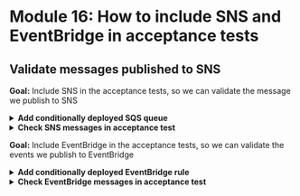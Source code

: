 # Module 16: How to include SNS and EventBridge in acceptance tests

## Validate messages published to SNS

**Goal:** Include SNS in the acceptance tests, so we can validate the message we publish to SNS

<details>
<summary><b>Add conditionally deployed SQS queue</b></summary><p>

1. Open `serverless.yml`.

2. Add the following `Conditions` block under the `resources` section

```yml
Conditions:
  IsE2eTest:
    Fn::Equals:
      - ${self:provider.stage}
      - dev
```

**IMPORTANT**: make sure that this section is aligned with `Resources` and `Outputs`. i.e.

```yml
resources:
  Conditions:
    ...

  Resources:
    ...

  Outputs:
    ...
```

We will use this `IsE2eTest` condition to conditionally deploy infrastructure resources for environments where we'll need to run end-to-end tests (which for now, is just the `dev` stage).

3. Add a SQS queue under `resources.Resources`

```yml
E2eTestQueue:
  Type: AWS::SQS::Queue
  Condition: IsE2eTest
  Properties:
    MessageRetentionPeriod: 60
    VisibilityTimeout: 1
```

Because this SQS queue is marked with the aforementioned `IsE2eTest` condition, it'll only be deployed (for now) when the `${self:provider.stage}` equals `dev`.

Notice that the `MessageRetentionPeriod` is set to 60s. This is because this queue is there primarily to facilitate end-to-end testing and doesn't need to retain messages beyond the duration of these tests. 1 minute is plenty of time for this use case.

Another thing to note is that `VisibilityTimeout` is set to a measely 1 second. Which means, means are available again after 1 second. This is partly necessary because Jest runs each test module in a separate environment, so messages that are picked up by one test would be temporarily hidden from another. Having a short visibility timeout should help with this as we increase the chance that each test would see each message at least once during the test.

4. To allow SNS to send messages to a SQS queue, we need to add a SQS queue policy and give `SQS:SendMessage` permission to the SNS topic.

Add the following to the `resources.Resources` section.

```yml
E2eTestQueuePolicy:
  Type: AWS::SQS::QueuePolicy
  Condition: IsE2eTest
  Properties:
    Queues:
      - !Ref E2eTestQueue
    PolicyDocument:
      Version: "2012-10-17"
      Statement:
        Effect: Allow
        Principal: "*"
        Action: SQS:SendMessage
        Resource: !GetAtt E2eTestQueue.Arn
        Condition:
          ArnEquals:
            aws:SourceArn: !Ref RestaurantNotificationTopic
```

Here you can see that, the `SQS:SendMessage` permission has been granted to the `RestaurantNotificationTopic` topic, and it's able to send messages to just the `E2eTestQueue` queue we configured in the previous step. So we're following security best practice and applying the principle of least privilege.

5. The last step to subscribe a SQS queue to receive messages from a SNS topic is to add an SNS subscription.

Add the following to the `resources.Resources` section.

```yml
E2eTestSnsSubscription:
  Type: AWS::SNS::Subscription
  Condition: IsE2eTest
  Properties:
    Protocol: sqs
    Endpoint: !GetAtt E2eTestQueue.Arn
    RawMessageDelivery: false
    Region: "#{AWS::Region}"
    TopicArn: !Ref RestaurantNotificationTopic
```

One thing that's worth pointing out here, is that `RawMessageDelivery` is set to `false`. This is an important detail.

If `RawMessageDelivery` is `true`, you will get just the message body that you publish to SNS as the SQS message body. For example:

```json
{
  "orderId": "4c67cf1d-9ac0-5dcb-9221-45726b7cbcc7",
  "restaurantName":"Pizza Planet"
}
```

Which is great when you just want to process the message. But it doesn't give us information about where the message came from, which is something that we need for our e2e tests, where we want to verify the right message was published to the right place.

With `RawMessageDelivery` set to `false`, this is what you receive in SQS instead:

```json
{
  "Type": "Notification",
  "MessageId": "8f14c0c1-6956-5fb7-a045-976ede2fe40b",
  "TopicArn": "arn:aws:sns:us-east-1:374852340823:workshop-yancui-dev-RestaurantNotificationTopic-1JUE46554XL3P",
  "Message": "{\"orderId\":\"4c67cf1d-9ac0-5dcb-9221-45726b7cbcc7\",\"restaurantName\":\"Pizza Planet\"}",
  "Timestamp": "2020-08-13T21:48:41.156Z",
  "SignatureVersion": "1",
  "Signature": "...",
  "SigningCertURL": "https://sns.us-east-1.amazonaws.com/...",
  "UnsubscribeURL": "https://sns.us-east-1.amazonaws.com/?Action=Unsubscribe&SubscriptionArn=..."
}
```

From which we're able to identify where the message was sent from.

6. As good house-keeping and to allows us to reference it from the tests. Let's add the SQS queue's name to the stack outputs so it can be captured into our `.env` file.

Add the following to the `resources.Outputs` section.

```yml
E2eTestQueueUrl:
  Condition: IsE2eTest
  Value: !Ref E2eTestQueue
```

Notice that the `IsE2eTest` condition can be used on stack outputs too. If it's omitted here then the stack deployment would fail when the `IsE2etest` condition is false - because the resource `E2eTestQueue` wouldn't exist outside of the `dev` stack, and so this output would reference a non-existent resource.

7. Deploy the project.

`npx sls deploy`

This will provision a SQS queue and subscribe it to the SNS topic.

</p></details>

<details>
<summary><b>Check SNS messages in acceptance test</b></summary><p>

Now that we have added a SQS queue to catch all the messages that are published to SNS, let's integrate it into our acceptance test for the `notify-restaurant` function.

1. First, we need a way to trigger the `notify-restaurant` function in the end-to-end test. We can do this by publishing an event into the EventBridge bus.

Open `tests/steps/when.js`, and add this line to the top of the file

```js
const EventBridge = require('aws-sdk/clients/eventbridge')
```

and then add this method, right above the `viaHandler` method:

```js
const viaEventBridge = async (busName, source, detailType, detail) => {
  const eventBridge = new EventBridge()
  await eventBridge.putEvents({
    Entries: [{
      Source: source,
      DetailType: detailType,
      Detail: JSON.stringify(detail),
      EventBusName: busName
    }]
  }).promise()
}
```

2. Staying in `when.js`, replace `we_invoke_notify_restaurant` method with the following:

```js
const we_invoke_notify_restaurant = async (event) => {
  if (mode === 'handler') {
    await viaHandler(event, 'notify-restaurant')
  } else {
    const busName = process.env.EVENT_BUS_NAME
    await viaEventBridge(busName, event.source, event['detail-type'], event.detail)
  }
}
```

Here, we're using the new `viaEventBridge` method to trigger the deployed `notify-restaurant` function.

Next, we need a way to listen in on the messages that are captured in SQS.

3. Add a new file called `messages.js` under the `tests` folder.

4. Run `npm i --save-dev rxjs` to install RxJs, which has some really nice constructs for doing reactive programming in JavaScript.

5. Open the new `tests/messages.js` file you just added, and paste the following into it:

```js
const SQS = require('aws-sdk/clients/sqs')
const { ReplaySubject } = require("rxjs")

const messages = new ReplaySubject(100)
const messageIds = new Set()
let pollingLoop

const startListening = () => {
  if (pollingLoop) {
    return
  }

  const sqs = new SQS()
  const queueUrl = process.env.E_2_E_TEST_QUEUE_URL
  const loop = async () => {
    const resp = await sqs.receiveMessage({
      QueueUrl: queueUrl,
      MaxNumberOfMessages: 10,
      WaitTimeSeconds: 20
    }).promise()

    if (!resp.Messages) {
      return await loop()
    }

    resp.Messages.forEach(msg => {
      if (messageIds.has(msg.MessageId)) {
        // seen this message already, ignore
        return
      }

      messageIds.add(msg.MessageId)

      const body = JSON.parse(msg.Body)
      if (body.TopicArn) {
        messages.next({
          sourceType: 'sns',
          source: body.TopicArn,
          message: body.Message
        })
      }
    })

    await loop()
  }

  pollingLoop = loop()
}

const waitForMessage = (sourceType, source, message) => {
  //console.info('waiting for', {sourceType, source, message})
  let subscription
  return new Promise((resolve) => {
    subscription = messages.subscribe(incomingMessage => {
      //console.info('has', incomingMessage)
      if (incomingMessage.sourceType === sourceType &&
          incomingMessage.source === source &&
          incomingMessage.message === message) {
        resolve()
      }
    })
  }).then(() => subscription.unsubscribe())
}

module.exports = {
  startListening,
  waitForMessage
}
```

RxJs's [ReplaySubject](https://rxjs-dev.firebaseapp.com/api/index/class/ReplaySubject) lets you capture events and then replay them for every new subscriber. We will use it as a message buffer to capture all the messages that are in SQS, and when a test wants to wait for a specific message to arrive, we will replay through all the buffered messages.

When the test calls `startListening` we will use long-polling against SQS to pull in any messages it has:

```js
const resp = await sqs.receiveMessage({
  QueueUrl: queueUrl,
  MaxNumberOfMessages: 10,
  WaitTimeSeconds: 20
}).promise()
```

Because we disabled `RawMessageDelivery` in the SNS subscription, we have the necessary information to work out if a message has come from SNS topic. As you can see below, for each SQS message, we capture the SNS topic ARN as well as the actual message body.

```js
resp.Messages.forEach(msg => {
  const body = JSON.parse(msg.Body)
  if (body.TopicArn) {
    messages.next({
      sourceType: 'sns',
      source: body.TopicArn,
      message: body.Message
    })
  }
})
```

We do this on a loop, which does result in an annoying error message you will see later. It's possible to stop this but you'll have to implement cancellation for Promises ([bluebird](http://bluebirdjs.com/docs/getting-started.html) has a solution for this, if you want to explore this further).

The `waitForMessage` method is interesting in that it'll be called by different tests within a test module, each wanting to check if a different message has been received. This is where `ReplaySubject`'s ability to replay the same messages for every subscriber is crucial.

Also, other tests such as `place-order.tests.js` would also add messages onto the queue when it calls the `place-order` endpoint. Which is why when we wait for a message, we have to be thorough and look for exact messages.

```js
messages.subscribe(incomingMessage => {
  if (incomingMessage.sourceType === sourceType &&
      incomingMessage.source === source &&
      incomingMessage.message === message) {
    resolve()
  }
})
```

So that's all the set up we need. Let's go and update the `notify-restaurant` function's test.

6. Open `tests/test_cases/notify-restaurant.tests.js` and replace it with the following

```js
const { init } = require('../steps/init')
const when = require('../steps/when')
const AWS = require('aws-sdk')
const chance = require('chance').Chance()
const messages = require('../messages')
console.log = jest.fn()

const mockPutEvents = jest.fn()
const mockPublish = jest.fn()

describe(`When we invoke the notify-restaurant function`, () => {
  const event = {
    source: 'big-mouth',
    'detail-type': 'order_placed',
    detail: {
      orderId: chance.guid(),
      restaurantName: 'Fangtasia'
    }
  }

  beforeAll(async () => {
    await init()

    if (process.env.TEST_MODE === 'handler') {
      AWS.EventBridge.prototype.putEvents = mockPutEvents
      AWS.SNS.prototype.publish = mockPublish

      mockPutEvents.mockReturnValue({
        promise: async () => {}
      })
      mockPublish.mockReturnValue({
        promise: async () => {}
      })
    } else {
      messages.startListening()
    }

    await when.we_invoke_notify_restaurant(event)
  })

  afterAll(() => {
    if (process.env.TEST_MODE === 'handler') {
      mockPutEvents.mockClear()
      mockPublish.mockClear()
    }
  })

  if (process.env.TEST_MODE === 'handler') {
    it(`Should publish message to SNS`, async () => {
      expect(mockPublish).toBeCalledWith({
        Message: expect.stringMatching(`"restaurantName":"Fangtasia"`),
        TopicArn: expect.stringMatching(process.env.restaurant_notification_topic)
      })
    })

    it(`Should publish event to EventBridge`, async () => {
      expect(mockPutEvents).toBeCalledWith({
        Entries: [
          expect.objectContaining({
            Source: 'big-mouth',
            DetailType: 'restaurant_notified',
            Detail: expect.stringContaining(`"restaurantName":"Fangtasia"`),
            EventBusName: expect.stringMatching(process.env.bus_name)
          })
        ]
      })
    })
  } else {
    it(`Should publish message to SNS`, async () => {
      await messages.waitForMessage(
        'sns',
        process.env.RESTAURANT_NOTIFICATION_TOPIC_ARN,
        JSON.stringify(event.detail)
      )
    }, 10000)
  }
})
```

Ok, a lot has changed in this file, let's walk through some of these changes.

In the `beforeAll`, the mocks are only configured when the `TEST_MODE` is `handler` - i.e. when we're running our integration tests by running the Lambda functions locally. **Otherwise, ask the aforementioned `messages` module to start listening for messages in the SQS queue**

```js
if (process.env.TEST_MODE === 'handler') {
  AWS.EventBridge.prototype.putEvents = mockPutEvents
  AWS.SNS.prototype.publish = mockPublish

  mockPutEvents.mockReturnValue({
    promise: async () => {}
  })
  mockPublish.mockReturnValue({
    promise: async () => {}
  })
} else {
  messages.startListening()
}
```

And since we don't have a way to capture EventBridge events yet, we are going to add a single test for now, to check that a message is published to SNS and that it's published to the right SNS topic and has the right payload.

```js
} else {
  it(`Should publish message to SNS`, async () => {
    await messages.waitForMessage(
      'sns',
      process.env.RESTAURANT_NOTIFICATION_TOPIC_ARN,
      JSON.stringify(event.detail)
    )
  }, 10000)
}
```

7. Run the integration test again

`npm run test`

everything should be passing.

```

 PASS  tests/test_cases/notify-restaurant.tests.js
 PASS  tests/test_cases/get-restaurants.tests.js
 PASS  tests/test_cases/get-index.tests.js
 PASS  tests/test_cases/place-order.tests.js
 PASS  tests/test_cases/search-restaurants.tests.js
  ● Console

    console.info
      this is a secret

      at Function.module.exports.handler.middy (functions/search-restaurants.js:24:11)


Test Suites: 5 passed, 5 total
Tests:       7 passed, 7 total
Snapshots:   0 total
Time:        5.194 s
Ran all test suites.
```

8. Now run the acceptance tests

`npm run acceptance`

and now there's a new test for `notify-restaurant` and everything should be passing still

```
 PASS  tests/test_cases/get-restaurants.tests.js
  ● Console

    console.info
      invoking via HTTP GET https://duiukrbz8l.execute-api.us-east-1.amazonaws.com/dev/restaurants

      at viaHttp (tests/steps/when.js:52:11)

 PASS  tests/test_cases/get-index.tests.js
  ● Console

    console.info
      invoking via HTTP GET https://duiukrbz8l.execute-api.us-east-1.amazonaws.com/dev/

      at viaHttp (tests/steps/when.js:52:11)

 PASS  tests/test_cases/notify-restaurant.tests.js

ReferenceError: You are trying to `import` a file after the Jest environment has been torn down.

      at Object.userAgent (node_modules/aws-sdk/lib/util.js:34:43)
      at HttpRequest.setUserAgent (node_modules/aws-sdk/lib/http.js:111:78)
      at new HttpRequest (node_modules/aws-sdk/lib/http.js:104:10)
      at new Request (node_modules/aws-sdk/lib/request.js:328:24)
      at features.constructor.makeRequest (node_modules/aws-sdk/lib/service.js:202:19)
 PASS  tests/test_cases/search-restaurants.tests.js
  ● Console

    console.info
      invoking via HTTP POST https://duiukrbz8l.execute-api.us-east-1.amazonaws.com/dev/restaurants/search

      at viaHttp (tests/steps/when.js:52:11)

 PASS  tests/test_cases/place-order.tests.js
  ● Console

    console.info
      invoking via HTTP POST https://duiukrbz8l.execute-api.us-east-1.amazonaws.com/dev/orders

      at viaHttp (tests/steps/when.js:52:11)

A worker process has failed to exit gracefully and has been force exited. This is likely caused by tests leaking due to improper teardown. Try running with --runInBand --detectOpenHandles to find leaks.

Test Suites: 5 passed, 5 total
Tests:       5 passed, 5 total
Snapshots:   0 total
Time:        4.868 s, estimated 5 s
Ran all test suites.
```

As you can see the tests are passing, but the logs has a `ReferenceError` message. As mentioned earlier, this is due to the `tests/messages.js` module keeps polling SQS even when the test has finished. To address, you need some mechanism to cancel existing promises to stop the loop.

But, at least we are able to assert that the `notify-restaurant` function is actually sending notifications to the restaurant, so that's progress!

We can do more. Let's apply the same technique and check the events we publish to EventBridge as well.

</p></details>

**Goal:** Include EventBridge in the acceptance tests, so we can validate the events we publish to EventBridge

<details>
<summary><b>Add conditionally deployed EventBridge rule</b></summary><p>

To listen in on events going into an EventBridge bus, we need to first create a rule.
Similar to before, let's first add an EventBridge rule that's conditionally deployed when the stage is dev.

1. Add the following to `resources.Resources`:

```yml
E2eTestEventBridgeRule:
  Type: AWS::Events::Rule
  Condition: IsE2eTest
  Properties:
    EventBusName: !Ref EventBus
    EventPattern:
      source: ["big-mouth"]
    State: ENABLED
    Targets:
      - Arn: !GetAtt E2eTestQueue.Arn
        Id: e2eTestQueue
        InputTransformer:
          InputPathsMap:
            source: "$.source"
            detailType: "$.detail-type"
            detail: "$.detail"
          InputTemplate: >
            {
              "event": {
                "source": <source>,
                "detail-type": <detailType>,
                "detail": <detail>
              },
              "eventBusName": "#{EventBus}"
            }
```

As you can see, our rule would match any event where `source` is `big-mouth`, and it send the matched events to the `E2eTestQueue`. But what's this `InputTransformer`?

By Default, EventBridge would forward the matched events as they are. For example, a `restaurant_notified` event would normally look like this:

```json
{
  "version": "0",
  "id": "8520ecf2-f017-aec3-170d-6421916a5cf2",
  "detail-type": "restaurant_notified",
  "source": "big-mouth",
  "account": "374852340823",
  "time": "2020-08-14T01:38:27Z",
  "region": "us-east-1",
  "resources": [],
  "detail": {
    "orderId": "e249e6b2-cabe-5c4f-a5e9-5153cea847fe",
    "restaurantName": "Fangtasia"
  }
}
```

But as discussed previously, this doesn't allow us to capture information about the event bus. Luckily, EventBridge allows you to transform the matched event before sending them on to the target.

It does this in two steps:

Step 1 - use `InputPathsMap` to turn the event above into a property bag of key-value pairs. You can use the `$` symbol to navigate to the attributes you want - e.g. `$.detail`, or `$.detail.orderId`.

In our case, we want to capture the the `source`, `detail-type` and `detail`, which are the information that we sent from our code. And so our configuration below would map the matched event to 3 properties - `source`, `detailType` and `detail`.

```yml
InputPathsMap:
  source: "$.source"
  detailType: "$.detail-type"
  detail: "$.detail"
```

Step 2 - use `InputTemplate` to generate a string (doesn't have to be JSON). This template can reference properties we captured in Step 1 using the syntax `<PROPERTY_NAME>`.

In our case, I want to forward a JSON structure like this to SQS:

```json
{
  "event": {
    "source": "...",
    "detail-type": "...",
    "detail": {
      //...
    }
  },
  "eventBusName": "..."
}
```

Hence why I use the following template:

```yml
InputTemplate: >
  {
    "event": {
      "source": <source>,
      "detail-type": <detailType>,
      "detail": <detail>
    },
    "eventBusName": "#{EventBus}"
  }
```

ps. if you're not familiar with YML, the `>` symbol lets you insert a multi-line string. Read more about YML multi-line strings [here](https://yaml-multiline.info).

ps. if you recall, the `"#{EventBus}"` syntax is from the `serverless-pseudo-parameters` plugin. In this case, it's transformed this into a `Fn::Sub` in the generated CloudFormation stack:

```json
"InputTransformer": {
  "InputPathsMap": {
    "source": "$.source",
    "detailType": "$.detail-type",
    "detail": "$.detail"
  },
  "InputTemplate": {
    "Fn::Sub": "{\n  \"event\": {\n    \"source\": <source>,\n    \"detail-type\": <detailType>,\n    \"detail\": <detail>\n  },\n  \"eventBusName\": \"${EventBus}\"\n}\n"
  }
}
```

And references the `EventBus` resource - in this case, it's equivalent to `!Ref EventBus` but `Fn::Sub` allows you to do it inline. Have a look at `Fn::Sub`'s documentation page [here](https://docs.aws.amazon.com/AWSCloudFormation/latest/UserGuide/intrinsic-function-reference-sub.html) for more details.

Anyhow, with this `InputTransformer` configuration, this is how the events would look like in SQS:

```json
{
  "event": {
    "source": "big-mouth",
    "detail-type": "restaurant_notified",
    "detail": {
      "orderId": "e249e6b2-cabe-5c4f-a5e9-5153cea847fe",
      "restaurantName": "Fangtasia"
    }
  },
  "eventBusName": "order_events_dev"
}
```

2. We also need to give the EventBridge rule the necessary permission to push messages to `E2eTestQueue`. Luckily, we already have a `QueuePolicy` resource already, let's just update that.

Replace the `E2eTestQueuePolicy` resource in `resources.Resources` with the following:

```yml
E2eTestQueuePolicy:
  Type: AWS::SQS::QueuePolicy
  Condition: IsE2eTest
  Properties:
    Queues:
      - !Ref E2eTestQueue
    PolicyDocument:
      Version: "2012-10-17"
      Statement:
        - Effect: Allow
          Principal: "*"
          Action: SQS:SendMessage
          Resource: !GetAtt E2eTestQueue.Arn
          Condition:
            ArnEquals:
              aws:SourceArn: !Ref RestaurantNotificationTopic
        - Effect: Allow
          Principal: "*"
          Action: SQS:SendMessage
          Resource: !GetAtt E2eTestQueue.Arn
          Condition:
            ArnEquals:
              aws:SourceArn: !GetAtt E2eTestEventBridgeRule.Arn
```

Note that `Statement` can take a single item, or an array. So what we did here is to turn it into an array of statements, one to grant `SQS:SendMessage` permision to the `RestaurantNotificationTopic` topic and one for the `E2eTestEventBridgeRule` rule.

3. Redeploy the project

`npx sls deploy`

4. Go to the site, and place a few orders.

5. Go to the SQS console, and find your queue. You can see what messages are in the queue right here in the console.

Click `Send and receive messages`

![](/images/mod16-001.png)

In the following screen, click `Poll for messages`

![](/images/mod16-002.png)

You should see some messages come in. The smaller ones (~390 bytes) are EventBridge messages and the bigger ones (~1.07 kb) are SNS messages.

![](/images/mod16-003.png)

Click on them to see more details.

The SNS messages should look like this:

![](/images/mod16-004.png)

Whereas the EventBridge messages should look like this:

![](/images/mod16-005.png)

Ok, great, the EventBridge messages are captured in SQS, now we can add them to our tests.

</p></details>

<details>
<summary><b>Check EventBridge messages in acceptance test</b></summary><p>

We need to update the `tests/messages.js` module to capture messages from EventBridge too.

1. In `tests/messages.js`, on ln26, replace this block of code

```js
resp.Messages.forEach(msg => {
  if (messageIds.has(msg.MessageId)) {
    // seen this message already, ignore
    return
  }

  messageIds.add(msg.MessageId)

  const body = JSON.parse(msg.Body)
  if (body.TopicArn) {
    messages.next({
      sourceType: 'sns',
      source: body.TopicArn,
      message: body.Message
    })
  }
})
```

with the following:

```js
resp.Messages.forEach(msg => {
  if (messageIds.has(msg.MessageId)) {
    // seen this message already, ignore
    return
  }

  messageIds.add(msg.MessageId)

  const body = JSON.parse(msg.Body)
  if (body.TopicArn) {
    messages.next({
      sourceType: 'sns',
      source: body.TopicArn,
      message: body.Message
    })
  } else if (body.eventBusName) {
    messages.next({
      sourceType: 'eventbridge',
      source: body.eventBusName,
      message: JSON.stringify(body.event)
    })
  }
})
```

2. Go to `tests/test_cases/notify-restaurant.tests.js` and replace the whole file with the following:

```js
const { init } = require('../steps/init')
const when = require('../steps/when')
const chance = require('chance').Chance()
const messages = require('../messages')
console.log = jest.fn()

describe(`When we invoke the notify-restaurant function`, () => {
  const event = {
    source: 'big-mouth',
    'detail-type': 'order_placed',
    detail: {
      orderId: chance.guid(),
      restaurantName: 'Fangtasia'
    }
  }

  beforeAll(async () => {
    await init()
    messages.startListening()
    await when.we_invoke_notify_restaurant(event)
  })

  it(`Should publish message to SNS`, async () => {
    await messages.waitForMessage(
      'sns',
      process.env.RESTAURANT_NOTIFICATION_TOPIC_ARN,
      JSON.stringify(event.detail)
    )
  }, 10000)

  it(`Should publish "restaurant_notified" event to EventBridge`, async () => {
    await messages.waitForMessage(
      'eventbridge',
      process.env.EVENT_BUS_NAME,
      JSON.stringify({
        ...event,
        'detail-type': 'restaurant_notified'
      })
    )
  }, 10000)
})
```

Notice that we've done away with mocks altogether, and now our tests are simpler.

3. Run the integration tests

`npm run test`

and the new tests should pass (but you still see that annoying `ReferenceError` message in the logs)

```
 PASS  tests/test_cases/get-index.tests.js
 PASS  tests/test_cases/get-restaurants.tests.js
 PASS  tests/test_cases/notify-restaurant.tests.js

ReferenceError: You are trying to `import` a file after the Jest environment has been torn down.

      at Object.userAgent (node_modules/aws-sdk/lib/util.js:34:43)
      at HttpRequest.setUserAgent (node_modules/aws-sdk/lib/http.js:111:78)
      at new HttpRequest (node_modules/aws-sdk/lib/http.js:104:10)
      at new Request (node_modules/aws-sdk/lib/request.js:328:24)
      at features.constructor.makeRequest (node_modules/aws-sdk/lib/service.js:202:19)
 PASS  tests/test_cases/place-order.tests.js
 PASS  tests/test_cases/search-restaurants.tests.js
  ● Console

    console.info
      this is a secret

      at Function.module.exports.handler.middy (functions/search-restaurants.js:24:11)

A worker process has failed to exit gracefully and has been force exited. This is likely caused by tests leaking due to improper teardown. Try running with --runInBand --detectOpenHandles to find leaks.

Test Suites: 5 passed, 5 total
Tests:       7 passed, 7 total
Snapshots:   0 total
Time:        5.3 s
Ran all test suites.
```

4. Run the acceptance tests as well.

`npm run acceptance`

and they should be passing too.

```
 PASS  tests/test_cases/get-restaurants.tests.js
  ● Console

    console.info
      invoking via HTTP GET https://duiukrbz8l.execute-api.us-east-1.amazonaws.com/dev/restaurants

      at viaHttp (tests/steps/when.js:52:11)

 PASS  tests/test_cases/get-index.tests.js
  ● Console

    console.info
      invoking via HTTP GET https://duiukrbz8l.execute-api.us-east-1.amazonaws.com/dev/

      at viaHttp (tests/steps/when.js:52:11)

 PASS  tests/test_cases/search-restaurants.tests.js
  ● Console

    console.info
      invoking via HTTP POST https://duiukrbz8l.execute-api.us-east-1.amazonaws.com/dev/restaurants/search

      at viaHttp (tests/steps/when.js:52:11)

 PASS  tests/test_cases/place-order.tests.js
  ● Console

    console.info
      invoking via HTTP POST https://duiukrbz8l.execute-api.us-east-1.amazonaws.com/dev/orders

      at viaHttp (tests/steps/when.js:52:11)

 PASS  tests/test_cases/notify-restaurant.tests.js (5.287 s)

ReferenceError: You are trying to `import` a file after the Jest environment has been torn down.

      at Object.userAgent (node_modules/aws-sdk/lib/util.js:34:43)
      at HttpRequest.setUserAgent (node_modules/aws-sdk/lib/http.js:111:78)
      at new HttpRequest (node_modules/aws-sdk/lib/http.js:104:10)
      at new Request (node_modules/aws-sdk/lib/request.js:328:24)
      at features.constructor.makeRequest (node_modules/aws-sdk/lib/service.js:202:19)
A worker process has failed to exit gracefully and has been force exited. This is likely caused by tests leaking due to improper teardown. Try running with --runInBand --detectOpenHandles to find leaks.

Test Suites: 5 passed, 5 total
Tests:       6 passed, 6 total
Snapshots:   0 total
Time:        6.22 s, estimated 10 s
Ran all test suites.
```

Now let's do the same for the `place-order` function's test as well.

5. Open `tests/test_cases/place-order.tests.js` and replace the file with the following:

```js
const when = require('../steps/when')
const given = require('../steps/given')
const tearDown = require('../steps/tearDown')
const { init } = require('../steps/init')
const messages = require('../messages')
console.log = jest.fn()

describe('Given an authenticated user', () => {
  let user

  beforeAll(async () => {
    await init()
    user = await given.an_authenticated_user()
  })

  afterAll(async () => {
    await tearDown.an_authenticated_user(user)
  })

  describe(`When we invoke the POST /orders endpoint`, () => {
    let resp

    beforeAll(async () => {
      messages.startListening()
      resp = await when.we_invoke_place_order(user, 'Fangtasia')
    })

    it(`Should return 200`, async () => {
      expect(resp.statusCode).toEqual(200)
    })

    it(`Should publish a message to EventBridge bus`, async () => {
      const { orderId } = resp.body

      await messages.waitForMessage(
        'eventbridge',
        process.env.EVENT_BUS_NAME,
        JSON.stringify({
          source: 'big-mouth',
          'detail-type': 'order_placed',
          detail: {
            orderId,
            restaurantName: 'Fangtasia'
          }
        })
      )
    }, 10000)
  })
})
```

Again, no more mocks, we let our function talk to the real EventBridge bus and validate that the message was published correctly.

6. Rerun the integration tests

`npm run test`

7. Rerun the acceptance tests

`npm run acceptance`

And that's it, we are now validating the messages we publish to both SNS and EventBridge!

</p></details>